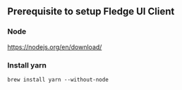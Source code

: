 ## Prerequisite to setup Fledge UI Client

### Node 

https://nodejs.org/en/download/

### Install yarn

`brew install yarn --without-node`
